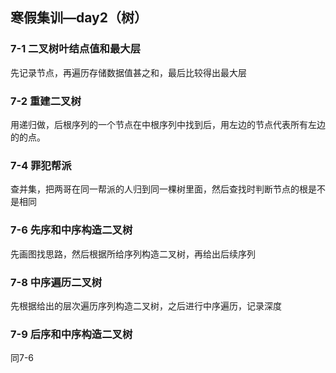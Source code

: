 ## 寒假集训—day2（树）

### **7-1 二叉树叶结点值和最大层** 

先记录节点，再遍历存储数据值甚之和，最后比较得出最大层



### **7-2 重建二叉树**

用递归做，后根序列的一个节点在中根序列中找到后，用左边的节点代表所有左边的的点。



### **7-4 罪犯帮派**

查并集，把两哥在同一帮派的人归到同一棵树里面，然后查找时判断节点的根是不是相同



### **7-6 先序和中序构造二叉树**

先画图找思路，然后根据所给序列构造二叉树，再给出后续序列



### **7-8 中序遍历二叉树**

先根据给出的层次遍历序列构造二叉树，之后进行中序遍历，记录深度



### **7-9 后序和中序构造二叉树**

同7-6

